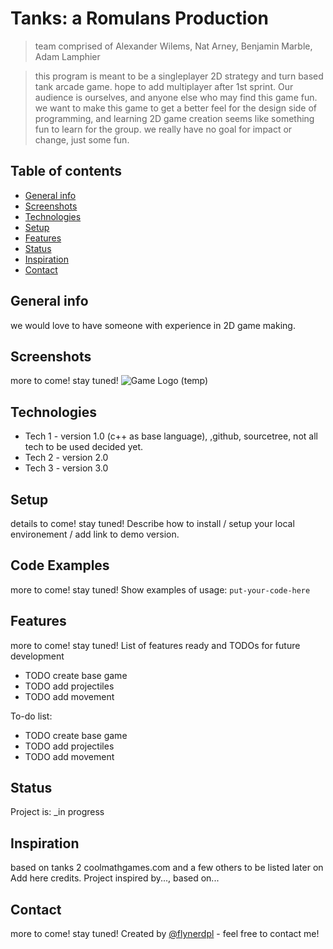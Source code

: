 # Tanks: a Romulans Production 
> team comprised of Alexander Wilems, Nat Arney, Benjamin Marble, Adam Lamphier

>this program is meant to be a singleplayer 2D strategy and turn based tank arcade game. hope to add multiplayer after 1st sprint.
Our audience is ourselves, and anyone else who may find this game fun. 
we want to make this game to get a better feel for the design side of programming, and learning 2D game creation seems like something fun to learn for the group. we really have no goal for impact or change, just some fun. 

## Table of contents
* [General info](#general-info)
* [Screenshots](#screenshots)
* [Technologies](#technologies)
* [Setup](#setup)
* [Features](#features)
* [Status](#status)
* [Inspiration](#inspiration)
* [Contact](#contact)

## General info
we would love to have someone with experience in 2D game making. 

## Screenshots
more to come! stay tuned!
![Game Logo (temp)](./tanks.jpeg)

## Technologies
* Tech 1 - version 1.0 (c++ as base language), ,github, sourcetree, not all tech to be used decided yet. 
* Tech 2 - version 2.0
* Tech 3 - version 3.0

## Setup
details to come! stay tuned!
Describe how to install / setup your local environement / add link to demo version.

## Code Examples
more to come! stay tuned!
Show examples of usage:
`put-your-code-here`

## Features
more to come! stay tuned!
List of features ready and TODOs for future development
* TODO create base game
* TODO add projectiles
* TODO add movement

To-do list:
* TODO create base game
* TODO add projectiles
* TODO add movement

## Status
Project is: _in progress

## Inspiration
based on tanks 2 coolmathgames.com
and a few others to be listed later on 
Add here credits. Project inspired by..., based on...

## Contact
more to come! stay tuned!
Created by [@flynerdpl](https://www.flynerd.pl/) - feel free to contact me!
